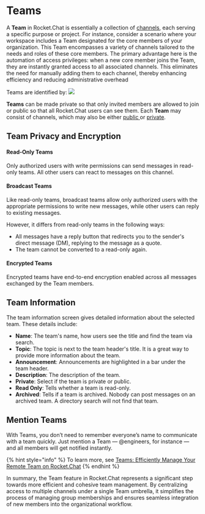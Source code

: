 # Teams

A **Team** in Rocket.Chat is essentially a collection of [channels](../channels/), each serving a specific purpose or project. For instance, consider a scenario where your workspace includes a Team designated for the core members of your organization. This Team encompasses a variety of channels tailored to the needs and roles of these core members. The primary advantage here is the automation of access privileges: when a new core member joins the Team, they are instantly granted access to all associated channels. This eliminates the need for manually adding them to each channel, thereby enhancing efficiency and reducing administrative overhead

Teams are identified by: ![](<../../../../.gitbook/assets/team (2).png>)

**Teams** can be made private so that only invited members are allowed to join or public so that all Rocket.Chat users can see them. Each **Team** may consist of channels, which may also be either [public ](../channels/#public-channels)or [private](../channels/#private-channels).

## Team Privacy and Encryption

#### Read-Only Teams

Only authorized users with write permissions can send messages in read-only teams. All other users can react to messages on this channel.

#### Broadcast Teams

Like read-only teams, broadcast teams allow only authorized users with the appropriate permissions to write new messages, while other users can reply to existing messages.

However, it differs from read-only teams in the following ways:

* All messages have a reply button that redirects you to the sender's direct message (DM), replying to the message as a quote.
* The team cannot be converted to a read-only again.

#### Encrypted Teams

Encrypted teams have end-to-end encryption enabled across all messages exchanged by the Team members.

## Team Information <a href="#channel-information" id="channel-information"></a>

The team information screen gives detailed information about the selected team. These details include:

* **Name**: The team's name, how users see the title and find the team via search.
* **Topic**: The topic is next to the team header's title. It is a great way to provide more information about the team.
* **Announcement**: Announcements are highlighted in a bar under the team header.
* **Description**: The description of the team.
* **Private**: Select if the team is private or public.
* **Read Only**: Tells whether a team is read-only.
* **Archived**: Tells if a team is archived. Nobody can post messages on an archived team. A directory search will not find that team.

## Mention Teams

With Teams, you don’t need to remember everyone’s name to communicate with a team quickly. Just mention a Team — @engineers, for instance — and all members will get notified instantly.

{% hint style="info" %}
To learn more, see [Teams: Efficiently Manage Your Remote Team on Rocket.Chat](https://www.rocket.chat/blog/teams)
{% endhint %}

In summary, the Team feature in Rocket.Chat represents a significant step towards more efficient and cohesive team management. By centralizing access to multiple channels under a single Team umbrella, it simplifies the process of managing group memberships and ensures seamless integration of new members into the organizational workflow.&#x20;

